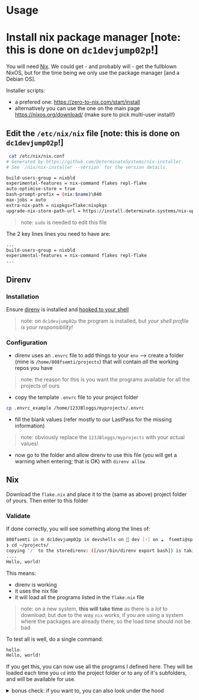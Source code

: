 # Usage

# Install nix package manager [note: this is done on `dc1devjump02p`!]

You will need [Nix](https://nixos.org/download/).
We could get - and probably will - get the fullblown NixOS, but for the time being we only use the package manager [and a Debian OS].

Installer scripts:

- a prefered one: <https://zero-to-nix.com/start/install>
- alternatively you can use the one on the main page <https://nixos.org/download/> (make sure to pick multi-user install!)

## Edit the `/etc/nix/nix` file [note: this is done on `dc1devjump02p`!]

```sh
 cat /etc/nix/nix.conf 
# Generated by https://github.com/DeterminateSystems/nix-installer.
# See `/nix/nix-installer --version` for the version details.

build-users-group = nixbld
experimental-features = nix-command flakes repl-flake
auto-optimise-store = true
bash-prompt-prefix = (nix:$name)\040
max-jobs = auto
extra-nix-path = nixpkgs=flake:nixpkgs
upgrade-nix-store-path-url = https://install.determinate.systems/nix-upgrade/stable/universal
```
> note: `sudo` is needed to edit this file

The 2 key lines lines you need to have are:

```sh
...
build-users-group = nixbld
experimental-features = nix-command flakes repl-flake
...
```

## Direnv

### Installation

Ensure [direnv](https://direnv.net/) is installed and [hooked to your shell](https://direnv.net/docs/hook.html)

> note: on `dc1devjump02p` the program is installed, but _your shell profile is your responsibility!_

### Configuration

- direnv uses an `.envrc` file to add things to your `env` --> create a folder (mine is `/home/808fsemti/projects`) that will contain _all_ the working repos you have

> note: the reason for this is you want the programs available for all the projects of ours

- copy the template `.envrc` file to your project folder

```sh
cp .envrc_example /home/123JBloggs/myprojects/.envrc
```
- fill the blank values (refer mostly to our LastPass for the missing information)

> note: obviously replace the `123JBloggs/myprojects` with your actual values!

- now go to the folder and allow direnv to use this file (you will get a warning when entering; that is OK) with `direnv allow`

## Nix

Download the `flake.nix` and place it to the (same as above) project folder of yours. Then enter to this folder

### Validate

If done correctly, you will see something along the lines of:

```sh
808fsemti in 🌐 dc1devjump02p in devshells on  dev [⇡] on ☁️  fsemti@sportinggroup.co.uk
❯ cd ~/projects/
copying '/' to the storedirenv: ([/usr/bin/direnv export bash]) is taking a while to execute. Use CTRL-C to give up.
....
Hello, world!
```

This means:
- direnv is working
- it uses the nix file 
- it will load all the programs listed in the `flake.nix` file

> note: on a new system, **this will take time** as there is a _lot_ to download; but due to the way `nix` works, if you are using a system where the packages are already there, so the load time should not be bad

To test all is well, do a single command:

```sh
hello
Hello, world!
```

If you get this, you can now use all the programs I defined here. They will be loaded each time you `cd` into the project folder or to any of it's subfolders, and will be available for use.

<details>
  <summary>bonus check: if you want to, you can also look under the hood</summary>

```sh
808fsemti in 🌐 dc1devjump02p in ~/projects via ❄️  impure (nix-shell) on ☁️  fsemti@sportinggroup.co.uk took 17s
❯ which packer
/nix/store/f93hg0kc069kqzqd24mrrx92midnpbiw-packer-1.10.3/bin/packer

808fsemti in 🌐 dc1devjump02p in ~/projects via ❄️  impure (nix-shell) on ☁️  fsemti@sportinggroup.co.uk
❯ which ansible
/nix/store/pzfspr5w3ii79apxq26xx4pcj5jv765l-python3.11-ansible-core-2.16.5/bin/ansible
```

- as you can see, `nix` makes you use a program that is in the `nix store` (you can read up on this if you like)
- the program is symlinked to the store path
- an actually installed program is in `/bin` folders, ie.

```sh
❯ which direnv
/usr/bin/direnv
```

- however, the programs defined in the `flake.nix` are only available in the folder you put it and it's children
- if you leave the folder, the nix-programs wont be available for you (but the ones in `/bin` will be)

```sh
808fsemti in 🌐 dc1devjump02p in ~/projects via ❄️  impure (nix-shell) on ☁️  fsemti@sportinggroup.co.uk
❯ pwd
/home/808fsemti/projects

808fsemti in 🌐 dc1devjump02p in ~/projects via ❄️  impure (nix-shell) on ☁️  fsemti@sportinggroup.co.uk
❯ which packer
/nix/store/f93hg0kc069kqzqd24mrrx92midnpbiw-packer-1.10.3/bin/packer

808fsemti in 🌐 dc1devjump02p in ~/projects via ❄️  impure (nix-shell) on ☁️  fsemti@sportinggroup.co.uk
❯ which direnv
/usr/bin/direnv

808fsemti in 🌐 dc1devjump02p in ~/projects via ❄️  impure (nix-shell) on ☁️  fsemti@sportinggroup.co.uk
❯ cd ..
direnv: unloading

808fsemti in 🌐 dc1devjump02p in ~ on ☁️  fsemti@sportinggroup.co.uk
❯ which packer

808fsemti in 🌐 dc1devjump02p in ~ on ☁️  fsemti@sportinggroup.co.uk
❯ which direnv
/usr/bin/direnv
```

> note: notice that above, Packer is not known to the system once you are folder above the project folder!

</details>





